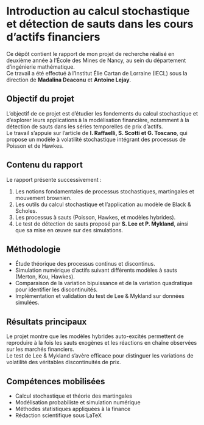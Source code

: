 # Introduction au calcul stochastique et détection de sauts dans les cours d’actifs financiers

Ce dépôt contient le rapport de mon projet de recherche réalisé en deuxième année à l’École des Mines de Nancy, au sein du département d’ingénierie mathématique.  
Ce travail a été effectué à l’Institut Élie Cartan de Lorraine (IECL) sous la direction de **Madalina Deaconu** et **Antoine Lejay**.

## Objectif du projet
L’objectif de ce projet est d’étudier les fondements du calcul stochastique et d’explorer leurs applications à la modélisation financière, notamment à la détection de sauts dans les séries temporelles de prix d’actifs.  
Le travail s’appuie sur l’article de **I. Raffaelli, S. Scotti et G. Toscano**, qui propose un modèle à volatilité stochastique intégrant des processus de Poisson et de Hawkes.

## Contenu du rapport
Le rapport présente successivement :
1. Les notions fondamentales de processus stochastiques, martingales et mouvement brownien.  
2. Les outils du calcul stochastique et l’application au modèle de Black & Scholes.  
3. Les processus à sauts (Poisson, Hawkes, et modèles hybrides).  
4. Le test de détection de sauts proposé par **S. Lee et P. Mykland**, ainsi que sa mise en œuvre sur des simulations.

## Méthodologie
- Étude théorique des processus continus et discontinus.  
- Simulation numérique d’actifs suivant différents modèles à sauts (Merton, Kou, Hawkes).  
- Comparaison de la variation bipuissance et de la variation quadratique pour identifier les discontinuités.  
- Implémentation et validation du test de Lee & Mykland sur données simulées.

## Résultats principaux
Le projet montre que les modèles hybrides auto-excités permettent de reproduire à la fois les sauts exogènes et les réactions en chaîne observées sur les marchés financiers.  
Le test de Lee & Mykland s’avère efficace pour distinguer les variations de volatilité des véritables discontinuités de prix.

## Compétences mobilisées
- Calcul stochastique et théorie des martingales  
- Modélisation probabiliste et simulation numérique  
- Méthodes statistiques appliquées à la finance  
- Rédaction scientifique sous LaTeX




